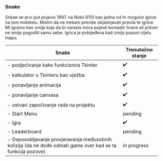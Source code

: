 ### Snake
Snkae se prvi put pojavio 1997. na Nokii 6110 kao jedna od tri moguće igrice na tom mobitelu. Mislim da ne trebam previše objašnjavati pravila te igrice. Mi igramo kao zmija koja da bi narasla mora pojesti komadić hrane ali pritom ne smije pogoditi samu sebe. Igrica je pobijeđena kad zmija popuni cijelu mapu.


| Snake           | Trenutačno stanje |
|----------------|---------------|
| - podjećivanje kako funkcionira Tkinter | :heavy_check_mark: |
| - kalkulator u Tkinteru kao vježba | :heavy_check_mark: |
| - ponavljanje animacija | :heavy_check_mark: |
| - ponavljanje canvasa | :heavy_check_mark: |
| - ustvari započivanje rada na projektu | :heavy_check_mark: |
| - Start Menu | pending |
| - Igra | :heavy_check_mark: |
| - Leaderboard | pending |
| - Osposobljavanje provjeravanja međusobnih kolizija (da ne dođe odmah game over kad se ta funkcija pozove)| in progress |
